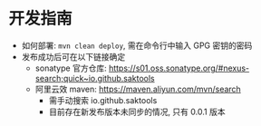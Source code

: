 # 开发指南

* 如何部署: `mvn clean deploy`, 需在命令行中输入 GPG 密钥的密码
* 发布成功后可在以下链接确定
    - sonatype 官方仓库: https://s01.oss.sonatype.org/#nexus-search;quick~io.github.saktools
    - 阿里云效 maven: https://maven.aliyun.com/mvn/search
        + 需手动搜索 io.github.saktools
        + 目前存在新发布版本未同步的情况, 只有 0.0.1 版本
